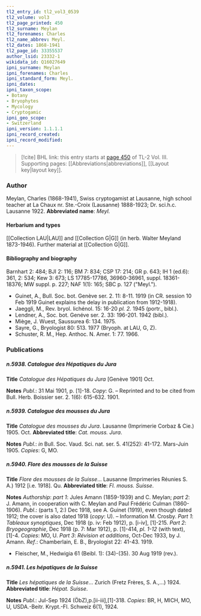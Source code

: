 ```yaml
---
tl2_entry_id: tl2_vol3_0539
tl2_volume: vol3
tl2_page_printed: 450
tl2_surname: Meylan
tl2_forenames: Charles
tl2_name_abbrev: Meyl.
tl2_dates: 1868-1941
tl2_page_id: 33355537
author_lsid: 23332-1
wikidata_id: Q16027649
ipni_surname: Meylan
ipni_forenames: Charles
ipni_standard_form: Meyl.
ipni_dates: 
ipni_taxon_scope: 
- Botany
- Bryophytes
- Mycology
- Cryptogamic
ipni_geo_scope: 
- Switzerland
ipni_version: 1.1.1.1
ipni_record_created: 
ipni_record_modified:
---
```



> [!cite] BHL link: this entry starts at [page 450](https://www.biodiversitylibrary.org/page/33355537) of TL-2 Vol. III.
> Supporting pages: [[Abbreviations|abbreviations]], [[Layout key|layout key]].

### Author

Meylan, Charles (1868-1941), Swiss cryptogamist at Lausanne, high school teacher at La Chaux nr. Ste.-Croix (Lausanne) 1888-1923; Dr. sci.h.c. Lausanne 1922. 
**Abbreviated name**: *Meyl.*

#### Herbarium and types

[[Collection LAU|LAU]] and [[Collection G|G]] (in herb. Walter Meyland 1873-1946). Further material at [[Collection G|G]].

#### Bibliography and biography

Barnhart 2: 484; BJI 2: 116; BM 7: 834; CSP 17: 214; GR p. 643; IH 1 (ed.6): 361, 2: 534; Kew 3: 673; LS 17785-17786, 36960-36961, suppl. 18361-18376; MW suppl. p. 227; NAF 1(1): 165; SBC p. 127 ("Meyl.").
- Guinet, A., Bull. Soc. bot. Genève ser. 2. 11: 8-11. 1919 (in CR. session 10 Feb 1919 Guinet explains the delay in publication from 1912-1918).
- Jaeggli, M., Rev. bryol. lichénol. 15: 16-20 *pl. 2.* 1945 (portr., bibl.).
- Lendner, A., Soc. bot. Genéve ser. 2. 33: 196-201. 1942 (bibl.).
- Miège, J. Wuest, Saussurea 6: 134. 1975.
- Sayre, G., Bryologist 80: 513. 1977 (Bryoph. at LAU, G, Z).
- Schuster, R. M., Hep. Anthoc. N. Amer. 1: 77. 1966.

### Publications

##### n.5938. Catalogue des Hépatiques du Jura

**Title**
*Catalogue des Hépatiques du Jura* \[Genève 1901\] Oct.

**Notes**
*Publ*.: 31 Mai 1901, p. \[1\]-18. *Copy*: G. – Reprinted and to be cited from Bull. Herb. Boissier ser. 2. 1(6): 615-632. 1901.

##### n.5939. Catalogue des mousses du Jura

**Title**
*Catalogue des mousses du Jura*. Lausanne (Imprimerie Corbaz & Cie.) 1905. Oct.
**Abbreviated title**: *Cat. mouss. Jura*.

**Notes**
*Publ*.: *in* Bull. Soc. Vaud. Sci. nat. ser. 5. 41(252): 41-172. Mars-Juin 1905. *Copies*: G, MO.

##### n.5940. Flore des mousses de la Suisse

**Title**
*Flore des mousses de la Suisse*... Lausanne (Imprimeries Réunies S. A.) 1912 \[i.e. 1918\]. Qu.
**Abbreviated title**: *Fl. mouss. Suisse*.

**Notes**
*Authorship*: *part 1*: Jules Amann (1859-1939) and C. Meylan; *part 2*: J. Amann, in cooperation with C. Meylan and Paul Frédéric Culman (1860-1906).
*Publ*.: (parts 1, 2:) Dec 1918, see A. Guinet (1919), even though dated 1912; the cover is also dated 1918 (*copy*: U). – Information M. Crosby.
*Part 1*: *Tableaux synoptiques*, Dec 1918 (p. iv: Feb 1912), p. \[i-iv\], \[1\]-215.
*Part 2*: *Bryogeographie*, Dec 1918 (p. 7: Mar 1912), p. \[1\]-414, *pl. 1-12* (with text), \[1\]-4.
*Copies*: MO, U.
*Part 3*: *Révision et additions*, Oct-Dec 1933, by J. Amann.
*Ref*.: Chamberlain, E. B., Bryologist 22: 41-43. 1919.
- Fleischer, M., Hedwigia 61 (Beibl. 1): (34)-(35). 30 Aug 1919 (rev.).

##### n.5941. Les hépatiques de la Suisse

**Title**
*Les hépatiques de la Suisse*... Zurich (Fretz Frères, S. A.,...) 1924.
**Abbreviated title**: *Hépat. Suisse*.

**Notes**
*Publ*.: Jul-Sep 1924 (ÖbZ),p.\[ii-iii\],\[1\]-318. *Copies*: BR, H, MICH, MO, U, USDA.-Beitr. Krypt.-Fl. Schweiz 6(1), 1924.


